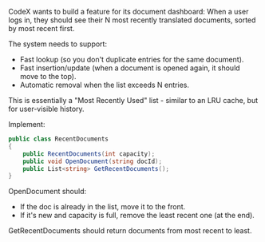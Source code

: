 ﻿CodeX wants to build a feature for its document dashboard:
When a user logs in, they should see their N most recently translated documents, sorted by most recent first.

The system needs to support:

- Fast lookup (so you don't duplicate entries for the same document).
- Fast insertion/update (when a document is opened again, it should move to the top).
- Automatic removal when the list exceeds N entries.

This is essentially a "Most Recently Used" list - similar to an LRU cache, but for user-visible history.

Implement:

```csharp
public class RecentDocuments
{
    public RecentDocuments(int capacity);
    public void OpenDocument(string docId);
    public List<string> GetRecentDocuments();
}
```

OpenDocument should:
- If the doc is already in the list, move it to the front.
- If it's new and capacity is full, remove the least recent one (at the end).

GetRecentDocuments should return documents from most recent to least.
